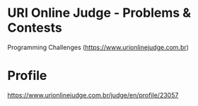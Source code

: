 # URI Online Judge - Problems & Contests
Programming Challenges (https://www.urionlinejudge.com.br)

# Profile
https://www.urionlinejudge.com.br/judge/en/profile/23057

